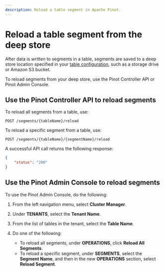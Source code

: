 ```yaml
---
description: Reload a table segment in Apache Pinot.
---
```


# Reload a table segment from the deep store

After data is written to segments in a table, segments are saved to a deep store location specified in your [table configuration](../../configuration-reference/table.md), such as a storage drive or Amazon S3 bucket.

To reload segments from your deep store, use the Pinot Controller API or Pinot Admin Console.

## Use the Pinot Controller API to reload segments

To reload all segments from a table, use:

```
POST /segments/{tableName}/reload
```

To reload a specific segment from a table, use:

```
POST /segments/{tableName}/{segmentName}/reload
```

A successful API call returns the following response:

```json
{
    "status": "200"
}
```

## Use the Pinot Admin Console to reload segments

To use the Pinot Admin Console, do the following:

1. From the left navigation menu, select **Cluster Manager**.

1. Under **TENANTS**, select the **Tenant Name**.

1. From the list of tables in the tenant, select the **Table Name**.

1. Do one of the following:
    * To reload all segments, under **OPERATIONS**, click **Reload All Segments**.
    * To reload a specific segment, under **SEGMENTS**, select the **Segment Name**, and then in the new **OPERATIONS** section, select **Reload Segment**.